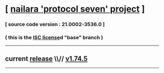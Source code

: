 
# [ [nailara 'protocol seven' project](http://nailara.network/) ]

### [ source code version : 21.0002-3536.0 ]

### ( this is the [ISC license](license)d "base" branch )
---
## current [release](https://github.com/taekiten/nailara/releases) \\\\// [v1.74.5](https://github.com/taekiten/nailara/releases/tag/v1.74.5)
---
